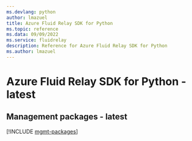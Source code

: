 ```yaml
---
ms.devlang: python
author: lmazuel
title: Azure Fluid Relay SDK for Python
ms.topic: reference
ms.data: 09/09/2022
ms.service: fluidrelay
description: Reference for Azure Fluid Relay SDK for Python
ms.author: lmazuel
---
```

# Azure Fluid Relay SDK for Python - latest

## Management packages - latest
[!INCLUDE [mgmt-packages](fluid-relay-mgmt-index.md)]